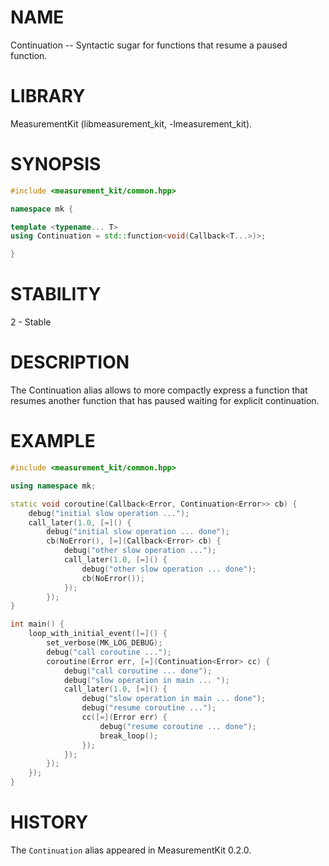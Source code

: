 # NAME
Continuation -- Syntactic sugar for functions that resume a paused function.

# LIBRARY
MeasurementKit (libmeasurement_kit, -lmeasurement_kit).

# SYNOPSIS
```C++
#include <measurement_kit/common.hpp>

namespace mk {

template <typename... T>
using Continuation = std::function<void(Callback<T...>)>;

}
```

# STABILITY
2 - Stable

# DESCRIPTION

The Continuation alias allows to more compactly express a function that
resumes another function that has paused waiting for explicit continuation.

# EXAMPLE

```C++
#include <measurement_kit/common.hpp>

using namespace mk;

static void coroutine(Callback<Error, Continuation<Error>> cb) {
    debug("initial slow operation ...");
    call_later(1.0, [=]() {
        debug("initial slow operation ... done");
        cb(NoError(), [=](Callback<Error> cb) {
            debug("other slow operation ...");
            call_later(1.0, [=]() {
                debug("other slow operation ... done");
                cb(NoError());
            });
        });
}

int main() {
    loop_with_initial_event([=]() {
        set_verbose(MK_LOG_DEBUG);
        debug("call coroutine ...");
        coroutine(Error err, [=](Continuation<Error> cc) {
            debug("call coroutine ... done");
            debug("slow operation in main ... ");
            call_later(1.0, [=]() {
                debug("slow operation in main ... done");
                debug("resume coroutine ...");
                cc([=](Error err) {
                    debug("resume coroutine ... done");
                    break_loop();
                });
            });
        });
    });
}
```

# HISTORY

The `Continuation` alias appeared in MeasurementKit 0.2.0.
